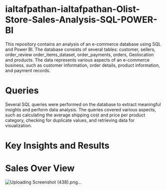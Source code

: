 # ialtafpathan-ialtafpathan-Olist-Store-Sales-Analysis-SQL-POWER-BI
This repository contains an analysis of an e-commerce database using SQL and Power BI. The database consists of several tables: customer, sellers, order_review order_items_dataset, order_payments, orders, Geolocation and products. The data represents various aspects of an e-commerce business, such as customer information, order details, product information, and payment records.


# Queries

Several SQL queries were performed on the database to extract meaningful insights and perform data analysis. The queries covered various aspects, such as calculating the average shipping cost and price per product category, checking for duplicate values, and retrieving data for visualization.

# Key Insights and Results

# Sales Over View 

![Uploading Screenshot (438).png…]()
